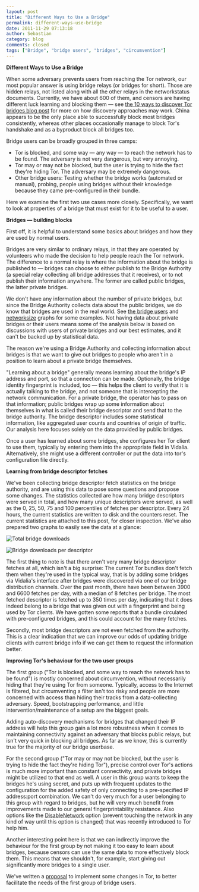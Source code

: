 ```yaml
---
layout: post
title: "Different Ways to Use a Bridge"
permalink: different-ways-use-bridge
date: 2011-11-29 07:13:18
author: Sebastian
category: blog
comments: closed
tags: ["Bridge", "bridge users", "bridges", "circumvention"]
---
```


**Different Ways to Use a Bridge**

When some adversary prevents users from reaching the Tor network, our most popular answer is using bridge relays (or bridges for short). Those are hidden relays, not listed along with all the other relays in the networkstatus documents. Currently, we have about 600 of them, and censors are having different luck learning and blocking them — see [the 10 ways to discover Tor bridges blog post](https://blog.torproject.org/blog/research-problems-ten-ways-discover-tor-bridges) for more on how discovery approaches may work. China appears to be the only place able to successfully block most bridges consistently, whereas other places occasionally manage to block Tor's handshake and as a byproduct block all bridges too.

Bridge users can be broadly grouped in three camps:

-   Tor is blocked, and some way — any way — to reach the network has to be found. The adversary is not very dangerous, but very annoying.
-   Tor may or may not be blocked, but the user is trying to hide the fact they're hiding Tor. The adversary may be extremely dangerous.
-   Other bridge users: Testing whether the bridge works (automated or manual), probing, people using bridges without their knowledge because they came pre-configured in their bundle.

Here we examine the first two use cases more closely. Specifically, we want to look at properties of a bridge that must exist for it to be useful to a user.

**Bridges — building blocks**

First off, it is helpful to understand some basics about bridges and how they are used by normal users.

Bridges are very similar to ordinary relays, in that they are operated by volunteers who made the decision to help people reach the Tor network. The difference to a normal relay is where the information about the bridge is published to — bridges can choose to either publish to the Bridge Authority (a special relay collecting all bridge addresses that it receives), or to not publish their information anywhere. The former are called public bridges, the latter private bridges.

We don't have any information about the number of private bridges, but since the Bridge Authority collects data about the public bridges, we do know that bridges are used in the real world. See [the bridge users](https://metrics.torproject.org/users.html#bridge-users) and [networksize](https://metrics.torproject.org/network.html#networksize) graphs for some examples. Not having data about private bridges or their users means some of the analysis below is based on discussions with users of private bridges and our best estimates, and it can't be backed up by statistical data.

The reason we're using a Bridge Authority and collecting information about bridges is that we want to give out bridges to people who aren't in a position to learn about a private bridge themselves.

"Learning about a bridge" generally means learning about the bridge's IP address and port, so that a connection can be made. Optionally, the bridge identity fingerprint is included, too — this helps the client to verify that it is actually talking to the bridge, and not someone that is intercepting the network communication. For a private bridge, the operator has to pass on that information; public bridges wrap up some information about themselves in what is called their bridge descriptor and send that to the bridge authority. The bridge descriptor includes some statistical information, like aggregated user counts and countries of origin of traffic. Our analysis here focuses solely on the data provided by public bridges.

Once a user has learned about some bridges, she configures her Tor client to use them, typically by entering them into the appropriate field in Vidalia. Alternatively, she might use a different controller or put the data into tor's configuration file directly.

**Learning from bridge descriptor fetches**

We've been collecting bridge descriptor fetch statistics on the bridge authority, and are using this data to pose some questions and propose some changes. The statistics collected are how many bridge descriptors were served in total, and how many unique descriptors were served, as well as the 0, 25, 50, 75 and 100 percentiles of fetches per descriptor. Every 24 hours, the current statistics are written to disk and the counters reset. The current statistics are attached to this post, for closer inspection. We've also prepared two graphs to easily see the data at a glance:

![Total bridge downloads](https://blog.torproject.org/files/bridge-total-downloads.png)

![Bridge downloads per descriptor](https://blog.torproject.org/files/bridge-downloads-per-desc.png)

The first thing to note is that there aren't very many bridge descriptor fetches at all, which isn't a big surprise: The current Tor bundles don't fetch them when they're used in the typical way, that is by adding some bridges via Vidalia's interface after bridges were discovered via one of our bridge distribution channels. Over the past month, there have been between 3900 and 6600 fetches per day, with a median of 8 fetches per bridge. The most fetched descriptor is fetched up to 350 times per day, indicating that it does indeed belong to a bridge that was given out with a fingerprint and being used by Tor clients. We have gotten some reports that a bundle circulated with pre-configured bridges, and this could account for the many fetches.

Secondly, most bridge descriptors are not even fetched from the authority. This is a clear indication that we can improve our odds of updating bridge clients with current bridge info if we can get them to request the information better.

**Improving Tor's behaviour for the two user groups**

The first group ("Tor is blocked, and some way to reach the network has to be found") is mostly concerned about circumvention, without necessarily hiding that they're using Tor from someone. Typically, access to the Internet is filtered, but circumventing a filter isn't too risky and people are more concerned with access than hiding their tracks from a data-collecting adversary. Speed, bootstrapping performance, and little intervention/maintenance of a setup are the biggest goals.

Adding auto-discovery mechanisms for bridges that changed their IP address will help this group gain a lot more robustness when it comes to maintaining connectivity against an adversary that blocks public relays, but isn't very quick in blocking all bridges. As far as we know, this is currently true for the majority of our bridge userbase.

For the second group ("Tor may or may not be blocked, but the user is trying to hide the fact they're hiding Tor"), precise control over Tor's actions is much more important than constant connectivity, and private bridges might be utilized to that end as well. A user in this group wants to keep the bridges he's using secret, and puts up with frequent updates to the configuration for the added safety of only connecting to a pre-specified IP address:port combination. We can't do very much for a user belonging to this group with regard to bridges, but he will very much benefit from improvements made to our general fingerprintability resistance. Also options like the [DisableNetwork](https://trac.torproject.org/projects/tor/ticket/3644) option (prevent touching the network in any kind of way until this option is changed) that was recently introduced to Tor help him.

Another interesting point here is that we can indirectly improve the behaviour for the first group by not making it too easy to learn about bridges, because censors can use the same data to more effectively block them. This means that we shouldn't, for example, start giving out significantly more bridges to a single user.

We've written a [proposal](https://lists.torproject.org/pipermail/tor-dev/2011-November/003097.html) to implement some changes in Tor, to better facilitate the needs of the first group of bridge users.
